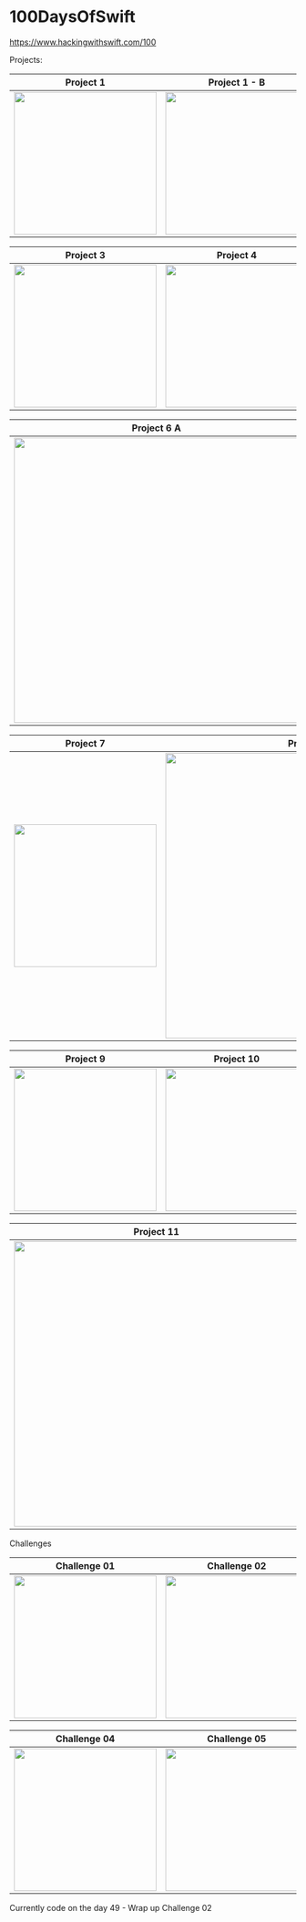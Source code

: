 # 100DaysOfSwift
https://www.hackingwithswift.com/100


Projects:

| Project 1                                  | Project 1 - B                              | Project 2                                   |
|--------------------------------------------|--------------------------------------------|---------------------------------------------|
|<img src="./demo/project01.gif" width="250">|<img src="./demo/project01B.gif" width="250">|<img src="./demo/project02.gif" width="250">|

| Project 3                                  | Project 4                                  | Project 5                                  |
|--------------------------------------------|--------------------------------------------|--------------------------------------------|
|<img src="./demo/project03.gif" width="250">|<img src="./demo/project04.gif" width="250">|<img src="./demo/project05.gif" width="250">|

| Project 6 A                                 | Project 6 B                                 |
|---------------------------------------------|---------------------------------------------|
|<img src="./demo/project06A.gif" width="500">|<img src="./demo/project06B.png" width="250">|

| Project 7                                  | Project 8                                  |
|--------------------------------------------|--------------------------------------------|
|<img src="./demo/project07.gif" width="250">|<img src="./demo/project08.gif" width="500">|

| Project 9                                  | Project 10                                 |
|--------------------------------------------|--------------------------------------------|
|<img src="./demo/project09.gif" width="250">|<img src="./demo/project10.gif" width="250">|

| Project 11                                 |
|--------------------------------------------|
|<img src="./demo/project11.gif" width="500">|

Challenges

| Challenge 01                                 | Challenge 02                                 | Challenge 03                                 |
|----------------------------------------------|----------------------------------------------|----------------------------------------------|
|<img src="./demo/Challenge01.gif" width="250">|<img src="./demo/Challenge02.gif" width="250">|<img src="./demo/Challenge03.gif" width="250">|

| Challenge 04                                 | Challenge 05                                 | |
|----------------------------------------------|----------------------------------------------|-|
|<img src="./demo/Challenge04.gif" width="250">|<img src="./demo/Challenge05.gif" width="250">| |

Currently code on the day 49 - Wrap up Challenge 02
